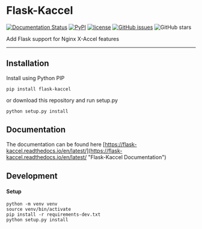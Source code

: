 # Flask-Kaccel

[![Documentation Status](https://readthedocs.org/projects/flask-kaccel/badge/?version=latest)](http://flask-kaccel.readthedocs.io/en/latest/?badge=latest)
[![PyPI](https://img.shields.io/pypi/v/flask-kaccel.svg)](https://pypi.python.org/pypi/Flask-Kaccel)
[![license](https://img.shields.io/github/license/lovapos/flask-kaccel.svg)](https://github.com/lovapos/Flask-Kaccel/blob/master/LICENSE)
[![GitHub issues](https://img.shields.io/github/issues/lovapos/flask-kaccel.svg)](https://github.com/lovapos/Flask-Kaccel/issues)
![GitHub stars](https://img.shields.io/github/stars/lovapos/flask-kaccel?style=social)

Add Flask support for Nginx X-Accel features

--------

## Installation

Install using Python PIP

```
pip install flask-kaccel
```

or download this repository and run setup.py

```
python setup.py install
```

## Documentation

The documentation can be found here [https://flask-kaccel.readthedocs.io/en/latest/](https://flask-kaccel.readthedocs.io/en/latest/ "Flask-Kaccel Documentation")

## Development

#### Setup

```
python -m venv venv
source venv/bin/activate
pip install -r requirements-dev.txt
python setup.py install
```